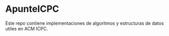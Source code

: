 # ApunteICPC

Este repo contiene implementaciones de algoritmos y estructuras de datos utiles en ACM ICPC.
